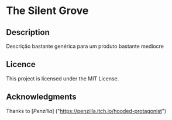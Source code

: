 # The Silent Grove

## Description
Descrição bastante genérica para um produto bastante mediocre

## Licence
This project is licensed under the MIT License.

## Acknowledgments
Thanks to [*Penzilla*] ("https://penzilla.itch.io/hooded-protagonist")

